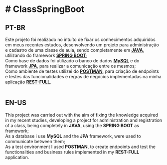 <h1># ClassSpringBoot</h1>
<h2>PT-BR</h2>
<div>  Este projeto foi realizado no intuíto de fixar os conhecimentos adquiridos em meus recentes estudos, desenvolvendo um projeto para administração e cadastro de uma classe de aula, sendo completamente em <b><a href="https://www.oracle.com/br/java/technologies/downloads/">JAVA</a></b>, utilizando do framework <b><a href="https://spring.io/projects/spring-boot">SPRING BOOT</a></b>;</div>
<div>  Como base de dados foi utilizado o banco de dados <b><a href="https://www.mysql.com/">MySQL</a></b> e do framework <b><a href="https://www.ibm.com/docs/pt-br/was/8.5.5?topic=SSEQTP_8.5.5/com.ibm.websphere.nd.multiplatform.doc/ae/cejb_persistence.htm">JPA</a></b>, para realizar a comunicação entre os mesmos; </div>
<div>  Como ambiente de testes utilizei do <b><a href="https://www.postman.com/">POSTMAN<a/></b>, para criação de endpoints e testes das funcionalidades e regras de negócios implementadas na minha aplicação <b><a href="https://aws.amazon.com/pt/what-is/restful-api/">REST-FULL</a></b>.</div>
<br>
<h2>EN-US</h2>
<div>  This project was carried out with the aim of fixing the knowledge acquired in my recent studies, developing a project for administration and registration of a class, being completely in <b>JAVA</b>, using the <b>SPRING BOOT</b> as framework;</div>
<div>  As a database i use <b>MySQL</b> and the <b>JPA</b> framework, were used to communicate between them; </div>
<div>  As a test environment I used <b>POSTMAN</b>, to create endpoints and test the functionalities and business rules implemented in my <b>REST-FULL</b> application.</div>

